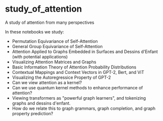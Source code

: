 # study_of_attention
A study of attention from many perspectives

In these notebooks we study:

- Permutation Equivariance of Self-Attention 
- General Group Equivariance of Self-Attention
- Attention Applied to Graphs Embedded in Surfaces and Dessins d'Enfant (with potential applications)
- Visualizing Attention Matrices and Graphs
- Basic Information Theory of Attention Probability Distributions
- Contextual Mappings and Context Vectors in GPT-2, Bert, and ViT
- Visualizing the Autoregressice Property of GPT-2
- Can we view attention as a kernel?
- Can we use quantum kernel methods to enhance performance of attention? 
- Viewing transformers as "powerful graph learners", and tokenizing graphs and dessins d'enfant. 
- How do we relate this to graph grammars, graph completion, and graph property prediction?
